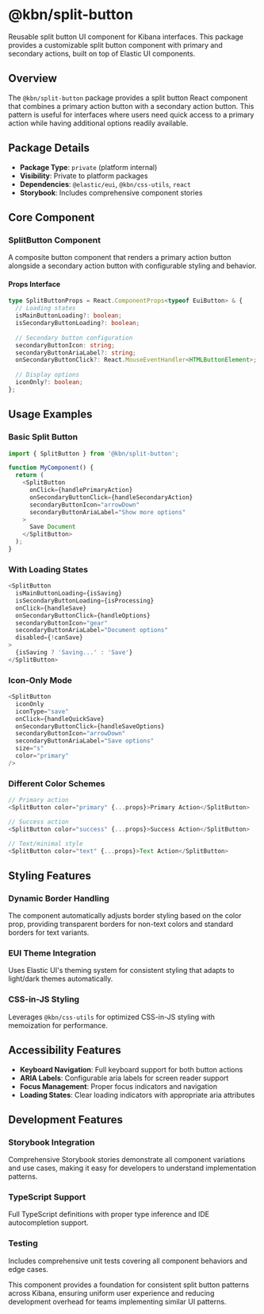 # @kbn/split-button

Reusable split button UI component for Kibana interfaces. This package provides a customizable split button component with primary and secondary actions, built on top of Elastic UI components.

## Overview

The `@kbn/split-button` package provides a split button React component that combines a primary action button with a secondary action button. This pattern is useful for interfaces where users need quick access to a primary action while having additional options readily available.

## Package Details

- **Package Type**: `private` (platform internal)
- **Visibility**: Private to platform packages
- **Dependencies**: `@elastic/eui`, `@kbn/css-utils`, `react`
- **Storybook**: Includes comprehensive component stories

## Core Component

### SplitButton Component
A composite button component that renders a primary action button alongside a secondary action button with configurable styling and behavior.

#### Props Interface
```typescript
type SplitButtonProps = React.ComponentProps<typeof EuiButton> & {
  // Loading states
  isMainButtonLoading?: boolean;
  isSecondaryButtonLoading?: boolean;
  
  // Secondary button configuration
  secondaryButtonIcon: string;
  secondaryButtonAriaLabel?: string;
  onSecondaryButtonClick?: React.MouseEventHandler<HTMLButtonElement>;
  
  // Display options
  iconOnly?: boolean;
};
```

## Usage Examples

### Basic Split Button
```typescript
import { SplitButton } from '@kbn/split-button';

function MyComponent() {
  return (
    <SplitButton
      onClick={handlePrimaryAction}
      onSecondaryButtonClick={handleSecondaryAction}
      secondaryButtonIcon="arrowDown"
      secondaryButtonAriaLabel="Show more options"
    >
      Save Document
    </SplitButton>
  );
}
```

### With Loading States
```typescript
<SplitButton
  isMainButtonLoading={isSaving}
  isSecondaryButtonLoading={isProcessing}
  onClick={handleSave}
  onSecondaryButtonClick={handleOptions}
  secondaryButtonIcon="gear"
  secondaryButtonAriaLabel="Document options"
  disabled={!canSave}
>
  {isSaving ? 'Saving...' : 'Save'}
</SplitButton>
```

### Icon-Only Mode
```typescript
<SplitButton
  iconOnly
  iconType="save"
  onClick={handleQuickSave}
  onSecondaryButtonClick={handleSaveOptions}
  secondaryButtonIcon="arrowDown"
  secondaryButtonAriaLabel="Save options"
  size="s"
  color="primary"
/>
```

### Different Color Schemes
```typescript
// Primary action
<SplitButton color="primary" {...props}>Primary Action</SplitButton>

// Success action  
<SplitButton color="success" {...props}>Success Action</SplitButton>

// Text/minimal style
<SplitButton color="text" {...props}>Text Action</SplitButton>
```

## Styling Features

### Dynamic Border Handling
The component automatically adjusts border styling based on the color prop, providing transparent borders for non-text colors and standard borders for text variants.

### EUI Theme Integration
Uses Elastic UI's theming system for consistent styling that adapts to light/dark themes automatically.

### CSS-in-JS Styling
Leverages `@kbn/css-utils` for optimized CSS-in-JS styling with memoization for performance.

## Accessibility Features

- **Keyboard Navigation**: Full keyboard support for both button actions
- **ARIA Labels**: Configurable aria labels for screen reader support
- **Focus Management**: Proper focus indicators and navigation
- **Loading States**: Clear loading indicators with appropriate aria attributes

## Development Features

### Storybook Integration
Comprehensive Storybook stories demonstrate all component variations and use cases, making it easy for developers to understand implementation patterns.

### TypeScript Support
Full TypeScript definitions with proper type inference and IDE autocompletion support.

### Testing
Includes comprehensive unit tests covering all component behaviors and edge cases.

This component provides a foundation for consistent split button patterns across Kibana, ensuring uniform user experience and reducing development overhead for teams implementing similar UI patterns.
